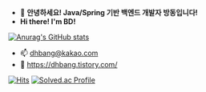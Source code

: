 - 👋 <b>안녕하세요! Java/Spring 기반 백엔드 개발자 방동입니다! </b>
- <b>Hi there! I'm BD!</b>

[![Anurag's GitHub stats](https://github-readme-stats.vercel.app/api?username=bangddong)](https://github.com/anuraghazra/github-readme-stats)


- 📫 dhbang@kakao.com
- 📄 https://dhbang.tistory.com/

<!---
johyewon/johyewon is a ✨ special ✨ repository because its `README.md` (this file) appears on your GitHub profile.
You can click the Preview link to take a look at your changes.
--->
[![Hits](https://hits.seeyoufarm.com/api/count/incr/badge.svg?url=https%3A%2F%2Fgithub.com%2Fbangddong&count_bg=%2379C83D&title_bg=%23555555&icon=&icon_color=%23E7E7E7&title=hits&edge_flat=false)](https://hits.seeyoufarm.com)
[![Solved.ac Profile](http://mazassumnida.wtf/api/v2/generate_badge?boj=gusehdqkd)](https://solved.ac/gusehdqkd/)
